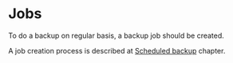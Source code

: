 # Jobs

To do a backup on regular basis, a backup job should be created. 

A job creation process is described at [Scheduled backup](../data-backup/creating-new-backup-job.md) chapter. 

                 

